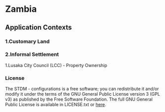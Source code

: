 **Zambia**
==============================

## Application Contexts

### 1.**Customary Land**


### 2.**Informal Settlement**

1.Lusaka City Council (LCC) - Property Ownership

### License

The STDM - configurations is a free software; you can redistribute it and/or modify it under the terms of the GNU General Public License version 3 (GPL v3) as published by the Free Software Foundation. The full GNU General Public License is available in LICENSE.txt or [here](http://www.gnu.org/licenses/gpl-3.0.html).
